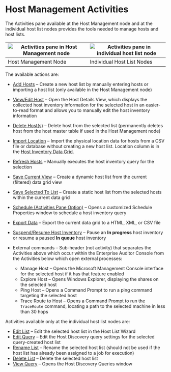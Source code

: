 # Host Management Activities

The Activities pane available at the Host Management node and at the individual host list nodes
provides the tools needed to manage hosts and host lists.

| ![Activities pane in Host Management node](/img/versioned_docs/accessanalyzer_11.6/accessanalyzer/admin/hostmanagement/actions/activitieshostmanagement.webp) | ![Activities pane in individual host list node](/img/versioned_docs/accessanalyzer_11.6/accessanalyzer/admin/hostmanagement/actions/activitiesindividualhost.webp) |
| ------------------------------------------------------------------------------------------------------------------------------------------------------------------ | ----------------------------------------------------------------------------------------------------------------------------------------------------------------------- |
| Host Management Node                                                                                                                                               | Individual Host List Nodes                                                                                                                                              |

The available actions are:

- [Add Hosts](/docs/accessanalyzer/11.6/accessanalyzer/admin/hostmanagement/actions/add.md)
  – Create a new host list by manually entering hosts or importing a host list (only available in
  the Host Management node)
- [View/Edit Host](/docs/accessanalyzer/11.6/accessanalyzer/admin/hostmanagement/actions/viewhost.md)
  – Open the Host Details View, which displays the collected host inventory information for the
  selected host in an easier-to-read format and allows you to manually edit the host inventory
  information
- [Delete Host(s)](/docs/accessanalyzer/11.6/accessanalyzer/admin/hostmanagement/actions/deletehost.md)
  – Delete host from the selected list (permanently deletes host from the host master table if used
  in the Host Management node)
- [Import Location](/docs/accessanalyzer/11.6/accessanalyzer/admin/hostmanagement/actions/importlocation.md)
  – Import the physical location data for hosts from a CSV file or database without creating a new
  host list. Location column is in the
  [Host Inventory Data Grid](/docs/accessanalyzer/11.6/accessanalyzer/admin/hostmanagement/datagrid.md).
- [Refresh Hosts](/docs/accessanalyzer/11.6/accessanalyzer/admin/hostmanagement/actions/refresh.md)
  – Manually executes the host inventory query for the selection
- [Save Current View](/docs/accessanalyzer/11.6/accessanalyzer/admin/hostmanagement/actions/saveview.md)
  – Create a dynamic host list from the current (filtered) data grid view
- [Save Selected To List](/docs/accessanalyzer/11.6/accessanalyzer/admin/hostmanagement/actions/savetolist.md)
  – Create a static host list from the selected hosts within the current data grid
- [Schedule (Activities Pane Option)](/docs/accessanalyzer/11.6/accessanalyzer/admin/hostmanagement/actions/schedule.md)
  – Opens a customized Schedule Properties window to schedule a host inventory query
- [Export Data](/docs/accessanalyzer/11.6/accessanalyzer/admin/hostmanagement/actions/export.md)
  – Export the current data grid to a HTML, XML, or CSV file
- [Suspend/Resume Host Inventory](/docs/accessanalyzer/11.6/accessanalyzer/admin/hostmanagement/actions/suspend.md)
  – Pause an **In progress** host inventory or resume a paused **In queue** host inventory
- External commands – Sub-header (not activity) that separates the Activities above which occur
  within the Enterprise Auditor Console from the Activities below which open external processes:

    - Manage Host – Opens the Microsoft Management Console interface for the selected host if it has
      that feature enabled
    - Explore Host – Opens Windows Explorer, displaying the shares on the selected host
    - Ping Host – Opens a Command Prompt to run a ping command targeting the selected host
    - Trace Route to Host – Opens a Command Prompt to run the `TraceRoute` command, locating a path
      to the selected machine in less than 30 hops

Activities available only at the individual host list nodes are:

- [Edit List](/docs/accessanalyzer/11.6/accessanalyzer/admin/hostmanagement/actions/editlist.md)
  – Edit the selected host list in the Host List Wizard
- [Edit Query](/docs/accessanalyzer/11.6/accessanalyzer/admin/hostmanagement/actions/editquery.md)
  – Edit the Host Discovery query settings for the selected query-created host list
- [Rename List](/docs/accessanalyzer/11.6/accessanalyzer/admin/hostmanagement/actions/rename.md)
  – Rename the selected host list (should not be used if the host list has already been assigned to
  a job for execution)
- [Delete List](/docs/accessanalyzer/11.6/accessanalyzer/admin/hostmanagement/actions/deletelist.md)
  – Delete the selected host list
- [View Query](/docs/accessanalyzer/11.6/accessanalyzer/admin/hostmanagement/actions/viewquery.md)
  – Opens the Host Discovery Queries window

